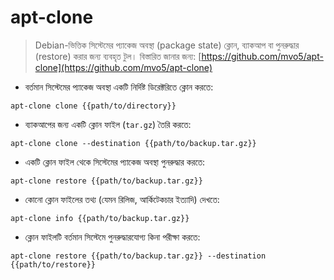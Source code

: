 # apt-clone

> Debian-ভিত্তিক সিস্টেমের প্যাকেজ অবস্থা (package state) ক্লোন, ব্যাকআপ বা পুনরুদ্ধার (restore) করার জন্য ব্যবহৃত টুল।
> বিস্তারিত জানার জন্য: [https://github.com/mvo5/apt-clone](https://github.com/mvo5/apt-clone)

- বর্তমান সিস্টেমের প্যাকেজ অবস্থা একটি নির্দিষ্ট ডিরেক্টরিতে ক্লোন করতে:

`apt-clone clone {{path/to/directory}}`

- ব্যাকআপের জন্য একটি ক্লোন ফাইল (`tar.gz`) তৈরি করতে:

`apt-clone clone --destination {{path/to/backup.tar.gz}}`

- একটি ক্লোন ফাইল থেকে সিস্টেমের প্যাকেজ অবস্থা পুনরুদ্ধার করতে:

`apt-clone restore {{path/to/backup.tar.gz}}`

- কোনো ক্লোন ফাইলের তথ্য (যেমন রিলিজ, আর্কিটেকচার ইত্যাদি) দেখতে:

`apt-clone info {{path/to/backup.tar.gz}}`

- ক্লোন ফাইলটি বর্তমান সিস্টেমে পুনরুদ্ধারযোগ্য কিনা পরীক্ষা করতে:

`apt-clone restore {{path/to/backup.tar.gz}} --destination {{path/to/restore}}`
